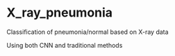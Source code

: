# X_ray_pneumonia

Classification of pneumonia/normal based on X-ray data

Using both CNN and traditional methods
